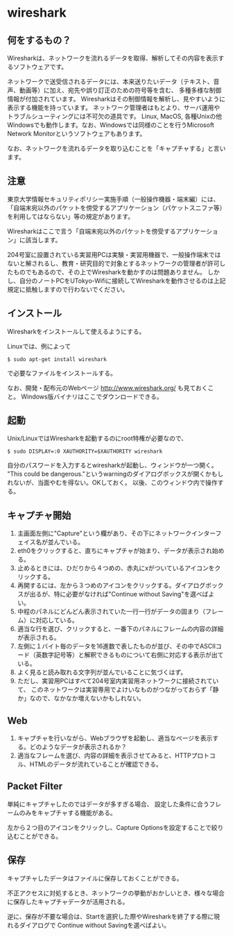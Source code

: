 # wireshark

## 何をするもの？
Wiresharkは、ネットワークを流れるデータを取得、解析してその内容を表示するソフトウェアです。

ネットワークで送受信されるデータには、本来送りたいデータ（テキスト、音声、動画等）に加え、宛先や誤り訂正のための符号等を含む、
多種多様な制御情報が付加されています。
Wiresharkはその制御情報を解析し、見やすいように表示する機能を持っています。
ネットワーク管理者はもとより、サーバ運用やトラブルシューティングには不可欠の道具です。
Linux, MacOS, 各種Unixの他Windowsでも動作します。なお、Windowsでは同様のことを行うMicrosoft Network Monitorというソフトウェアもあります。

なお、ネットワークを流れるデータを取り込むことを「キャプチャする」と言います。

## 注意
東京大学情報セキュリティポリシー実施手順（一般操作機器・端末編）には、「自端末宛以外のパケットを傍受するアプリケーション（パケットスニファ等）を利用してはならない」等の規定があります。

Wiresharkはここで言う「自端末宛以外のパケットを傍受するアプリケーション」に該当します。

204号室に設置されている実習用PCは実験・実習用機器で、一般操作端末ではないと解されるし、教育・研究目的で対象とするネットワークの管理者が許可したものでもあるので、その上でWiresharkを動かすのは問題ありません。
しかし、自分のノートPCをUTokyo-Wifiに接続してWiresharkを動作させるのは上記規定に抵触しますので行わないでください。

## インストール
Wiresharkをインストールして使えるようにする。

Linuxでは、例によって
```
$ sudo apt-get install wireshark
```
で必要なファイルをインストールする。

なお、開発・配布元のWebページ http://www.wireshark.org/ も見ておくこと。 Windows版バイナリはここでダウンロードできる。

## 起動
Unix/LinuxではWiresharkを起動するのにroot特権が必要なので、
```
$ sudo DISPLAY=:0 XAUTHORITY=$XAUTHORITY wireshark
```
自分のパスワードを入力するとwiresharkが起動し、ウィンドウが一つ開く。
"This could be dangerous."というwarningのダイアログボックスが開くかもしれないが、当面やむを得ない。OKしておく。
以後、このウィンドウ内で操作する。

## キャプチャ開始
1. 主画面左側に"Capture"という欄があり、その下にネットワークインターフェイス名が並んでいる。
1. eth0をクリックすると、直ちにキャプチャが始まり、データが表示され始める。
1. 止めるときには、ひだりから４つめの、赤丸にxがついているアイコンをクリックする。
1. 再開するには、左から３つめのアイコンをクリックする。ダイアログボックスが出るが、特に必要がなければ"Continue without Saving"を選べばよい。
1. 中程のパネルにどんどん表示されていた一行一行がデータの固まり（フレーム）に対応している。
1. 適当な行を選び、クリックすると、一番下のパネルにフレームの内容の詳細が表示される。
1. 左側に１バイト毎のデータを16進数で表したものが並び、その中でASCIIコード（英数字記号等）と解釈できるものについて右側に対応する表示が出ている。
1. よく見ると読み取れる文字列が並んでいることに気づくはず。
1. ただし、実習用PCはすべて204号室内実習用ネットワークに接続されていて、
このネットワークは実習専用でよけいなものがつながっておらず「静か」なので、なかなか増えないかもしれない。

## Web
1. キャプチャを行いながら、Webブラウザを起動し、適当なページを表示する。どのようなデータが表示されるか？
1. 適当なフレームを選び、内容の詳細を表示させてみると、HTTPプロトコル、HTMLのデータが流れていることが確認できる。

## Packet Filter
単純にキャプチャしたのではデータが多すぎる場合、 設定した条件に合うフレームのみをキャプチャする機能がある。

左から２つ目のアイコンをクリックし、Capture Optionsを設定することで絞り込むことができる。

## 保存
キャプチャしたデータはファイルに保存しておくことができる。

不正アクセスに対処するとき、ネットワークの挙動がおかしいとき、様々な場合に保存したキャプチャデータが活用される。

逆に、保存が不要な場合は、Startを選択した際やWiresharkを終了する際に現れるダイアログで Continue without Savingを選べばよい。
